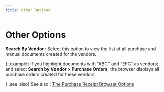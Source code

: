 ```yaml
---
title: Other Options
---
```


# Other Options


**Search By Vendor**
: Select this option to view the list of all purchase  and manual documents created for the vendors.


{:.example}
If you highlight documents with "ABC"  and "EFG"  as vendors; and select **Search by Vendor 
 &gt; Purchase Orders**, the browser displays all purchase orders  created for these vendors.


{:.see_also}
See also
: [The Purchase  Receipt Browser Options]({{site.pp_baseurl}}/purc-proc/prs/pr-browser/purchase_receipt_browser.html)
